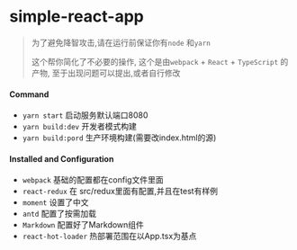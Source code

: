# simple-react-app

> 为了避免降智攻击,请在运行前保证你有```node``` 和```yarn``` 
>
> 这个帮你简化了不必要的操作, 这个是由```webpack```  + ```React``` + ```TypeScript``` 的产物, 至于出现问题可以提出,或者自行修改

#### Command

* ```yarn start``` 启动服务默认端口8080
* ```yarn build:dev``` 开发者模式构建
* ```yarn build:pord``` 生产环境构建(需要改index.html的源)

#### Installed and Configuration

* ```webpack``` 基础的配置都在config文件里面
* ```react-redux```  在 src/redux里面有配置,并且在test有样例
* ```moment``` 设置了中文
* ```antd``` 配置了按需加载
* ```Markdown``` 配置好了Markdown组件
* ```react-hot-loader``` 热部署范围在以App.tsx为基点